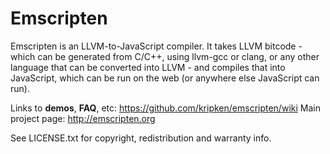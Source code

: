 
Emscripten
==========

Emscripten is an LLVM-to-JavaScript compiler. It takes LLVM bitcode - which can be generated from C/C++, using llvm-gcc or clang, or any other language that can be converted into LLVM - and compiles that into JavaScript, which can be run on the web (or anywhere else JavaScript can run).

Links to **demos**, **FAQ**, etc: https://github.com/kripken/emscripten/wiki
Main project page: http://emscripten.org

See LICENSE.txt for copyright, redistribution and warranty info.


